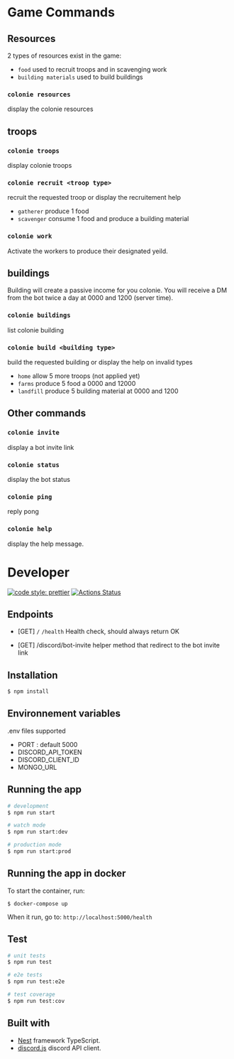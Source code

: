
# Game Commands

## Resources

2 types of resources exist in the game:

- `food` used to recruit troops and in scavenging work
- `building materials` used to build buildings

### `colonie resources`

display the colonie resources

## troops

### `colonie troops`

display colonie troops

### `colonie recruit <troop type> `

recruit the requested troop or display the recruitement help 

- `gatherer` produce 1 food
- `scavenger` consume 1 food and produce a building material

### `colonie work`

Activate the workers to produce their designated yeild.

## buildings

Building will create a passive income for you colonie. You will receive a DM from the bot twice a day at 0000 and 1200 (server time).

### `colonie buildings` 

list colonie building

### `colonie build <building type>` 

build the requested building or display the help on invalid types

- `home` allow 5 more troops (not applied yet)
- `farms` produce 5 food a 0000 and 12000
- `landfill` produce 5 building material at 0000 and 1200

## Other commands

### `colonie invite`

display a bot invite link

### `colonie status`

display the bot status

### `colonie ping`

reply pong

### `colonie help`

display the help message.

# Developer
[![code style: prettier](https://img.shields.io/badge/code_style-prettier-ff69b4.svg?style=flat-square)](https://github.com/prettier/prettier)
[![Actions Status](https://github.com/bassochette/colonies/workflows/Testing/badge.svg)](https://github.com/bassochette/colonies/actions)

## Endpoints

- [GET] `/` `/health`
Health check, should always return OK

- [GET] /discord/bot-invite
helper method that redirect to the bot invite link

## Installation

```bash
$ npm install
```

## Environnement variables

.env files supported

- PORT : default 5000
- DISCORD_API_TOKEN
- DISCORD_CLIENT_ID
- MONGO_URL

## Running the app

```bash
# development
$ npm run start

# watch mode
$ npm run start:dev

# production mode
$ npm run start:prod
```

## Running the app in docker

To start the container, run:

```
$ docker-compose up
```

When it run, go to: `http://localhost:5000/health` 


## Test

```bash
# unit tests
$ npm run test

# e2e tests
$ npm run test:e2e

# test coverage
$ npm run test:cov
```

## Built with

- [Nest](https://github.com/nestjs/nest) framework TypeScript.
- [discord.js](https://discord.js.org/#/) discord API client.
